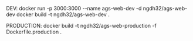 DEV:
docker run -p 3000:3000 --name ags-web-dev -d ngdh32/ags-web-dev
docker build -t ngdh32/ags-web-dev .

PRODUCTION:
docker build -t ngdh32/ags-web-production -f Dockerfile.production .